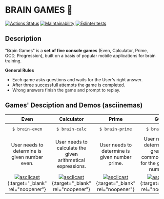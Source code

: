 # BRAIN GAMES :game_die:
[![Actions Status](https://github.com/kyrysh/frontend-project-lvl1/workflows/hexlet-check/badge.svg)](https://github.com/kyrysh/frontend-project-lvl1/actions)
[![Maintainability](https://api.codeclimate.com/v1/badges/a99a88d28ad37a79dbf6/maintainability)](https://codeclimate.com/github/codeclimate/codeclimate/maintainability)
[![Eslinter tests](https://github.com/kyrysh/frontend-project-lvl1/workflows/tests%20lint/badge.svg)](https://github.com/kyrysh/frontend-project-lvl1/actions)

## Description
"Brain Games" is a **set of five console games** (Even, Calculator, Prime, GCD, Progression), built on a basis of popular mobile applications for brain training.

**General Rules**
- Each game asks questions and waits for the User's right answer. 
- After three successfull attempts the game is completed. 
- Wrong answers finish the game and prompt to replay.

## Games' Desciption and Demos (asciinemas)

| Even | Calculator | Prime | GCD | Progression
|:-----:|:-----:|:-----:|:-----:|:-----:
| `$ brain-even` | `$ brain-calc` | `$ brain-prime` | `$ brain-gcd` |`$ brain-progression`
| User needs to determine is given number even. | User needs to calculate the given arithmetical expressions. | User needs to determine is given number prime. | User needs to determine the greatest common divider for the given two numbers. | User needs to find the missing number in the given arithmetical progression.
| [![asciicast](https://asciinema.org/a/JnJupIqPhnk4N27KWM6ooXJLJ.svg)](https://asciinema.org/a/JnJupIqPhnk4N27KWM6ooXJLJ){:target="_blank" rel="noopener"} | [![asciicast](https://asciinema.org/a/7Reu5H7SIlRb5hZeeIWNFXlHh.svg)](https://asciinema.org/a/7Reu5H7SIlRb5hZeeIWNFXlHh){:target="_blank" rel="noopener"} | [![asciicast](https://asciinema.org/a/AysIDxoWUR0x6uAMJMlD8seYf.svg)](https://asciinema.org/a/AysIDxoWUR0x6uAMJMlD8seYf){:target="_blank" rel="noopener"} | [![asciicast](https://asciinema.org/a/WvEciJxQndPLlodayquYhPuV9.svg)](https://asciinema.org/a/WvEciJxQndPLlodayquYhPuV9){:target="_blank" rel="noopener"} | [![asciicast](https://asciinema.org/a/20YDrKZAljB4NQ7ULrp3gS09x.svg)](https://asciinema.org/a/20YDrKZAljB4NQ7ULrp3gS09x){:target="_blank" rel="noopener"}